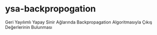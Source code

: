 # ysa-backpropogation
Geri Yayılımlı Yapay Sinir Ağlarında Backpropagation Algoritmasıyla Çıkış Değerlerinin Bulunması
